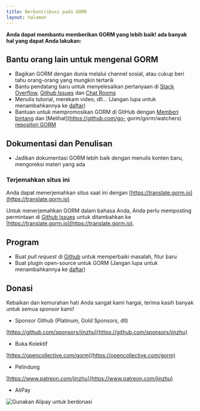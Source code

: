 ```yaml
---
title: Berkontribusi pada GORM
layout: halaman
---
```


**Anda dapat membantu memberikan GORM yang lebih baik! ada banyak hal yang dapat Anda lakukan:**

## Bantu orang lain untuk mengenal GORM

* Bagikan GORM dengan dunia melalui channel sosial, atau cukup beri tahu orang-orang yang mungkin tertarik
* Bantu pendatang baru untuk menyelesaikan pertanyaan di [Stack Overflow](https://stackoverflow.com/questions/tagged/go-gorm), [Github Issues](https://github.com/go-gorm/gorm/issues) dan [Chat Rooms](/community.html#Chat)
* Menulis tutorial, merekam video, dll... (Jangan lupa untuk menambahkannya ke [daftar](/community.html))
* Bantuan untuk mempromosikan GORM di GitHub dengan [Memberi bintang](https://github.com/go-gorm/gorm/stargazers) dan [Melihat](https://github.com/go- gorm/gorm/watchers) [repositori GORM](https://github.com/go-gorm/gorm)

## Dokumentasi dan Penulisan

* Jadikan dokumentasi GORM lebih baik dengan menulis konten baru, mengoreksi materi yang ada

### Terjemahkan situs ini

Anda dapat menerjemahkan situs saat ini dengan [https://translate.gorm.io](https://translate.gorm.io)

Untuk menerjemahkan GORM dalam bahasa Anda, Anda perlu memposting permintaan di [Github Issues](https://github.com/go-gorm/gorm.io/issues) untuk ditambahkan ke [https://translate.gorm.io](https://translate.gorm.io).

## Program

* Buat *pull request* di [Github](https://github.com/go-gorm/gorm) untuk memperbaiki masalah, fitur baru
* Buat plugin open-source untuk GORM (Jangan lupa untuk menambahkannya ke [daftar](/community.html#Open-Sources))

## Donasi

Kebaikan dan kemurahan hati Anda sangat kami hargai, terima kasih banyak untuk semua sponsor kami!

* Sponsor Github (Platinum, Gold Sponsors, dll)

[https://github.com/sponsors/jinzhu](https://github.com/sponsors/jinzhu)

* Buka Kolektif

[https://opencollective.com/gorm](https://opencollective.com/gorm)

* Pelindung

[https://www.patreon.com/jinzhu](https://www.patreon.com/jinzhu)

* AliPay

![Gunakan Alipay untuk berdonasi](/sponsors-imgs/alipay.png "Gunakan Alipay untuk berdonasi")

<br>
